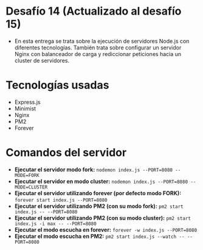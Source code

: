 # Desafío 14 (Actualizado al desafío 15)

* En esta entrega se trata sobre la ejecución de servidores Node.js con diferentes tecnologías. También trata sobre configurar un servidor Nginx con balanceador de carga y rediccionar peticiones hacia un cluster de servidores.

# Tecnologías usadas

* Express.js
* Minimist
* Nginx
* PM2
* Forever

# Comandos del servidor

* **Ejecutar el servidor modo fork:** `nodemon index.js --PORT=8080 --MODE=FORK` 
* **Ejecutar el servidor en modo cluster:** `nodemon index.js --PORT=8080 --MODE=CLUSTER` 
* **Ejecutar el servidor utilizando forever (por defecto modo FORK):** `forever start index.js --PORT=8080` 
* **Ejecutar el servidor utilizando PM2 (con su modo fork):** `pm2 start index.js -- --PORT=8080` 
* **Ejecutar el servidor utilizando PM2 (con su modo cluster):** `pm2 start index.js -i max -- --PORT=8080` 
* **Ejecutar el modo escucha en forever:** `forever -w index.js --PORT=8080` 
* **Ejecutar el modo escucha en PM2:** `pm2 start index.js --watch -- --PORT=8080` 

